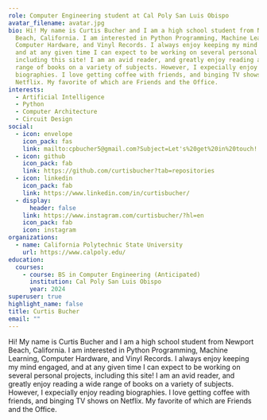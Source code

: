 ```yaml
---
role: Computer Engineering student at Cal Poly San Luis Obispo
avatar_filename: avatar.jpg
bio: Hi! My name is Curtis Bucher and I am a high school student from Newport
  Beach, California. I am interested in Python Programming, Machine Learning,
  Computer Hardware, and Vinyl Records. I always enjoy keeping my mind engaged,
  and at any given time I can expect to be working on several personal projects,
  including this site! I am an avid reader, and greatly enjoy reading a wide
  range of books on a variety of subjects. However, I expecially enjoy reading
  biographies. I love getting coffee with friends, and binging TV shows on
  Netflix. My favorite of which are Friends and the Office.
interests:
  - Artificial Intelligence
  - Python
  - Computer Architecture
  - Circuit Design
social:
  - icon: envelope
    icon_pack: fas
    link: mailto:cpbucher5@gmail.com?Subject=Let's%20get%20in%20touch!
  - icon: github
    icon_pack: fab
    link: https://github.com/curtisbucher?tab=repositories
  - icon: linkedin
    icon_pack: fab
    link: https://www.linkedin.com/in/curtisbucher/
  - display:
      header: false
    link: https://www.instagram.com/curtisbucher/?hl=en
    icon_pack: fab
    icon: instagram
organizations:
  - name: California Polytechnic State University
    url: https://www.calpoly.edu/
education:
  courses:
    - course: BS in Computer Engineering (Anticipated)
      institution: Cal Poly San Luis Obispo
      year: 2024
superuser: true
highlight_name: false
title: Curtis Bucher
email: ""
---
```

Hi! My name is Curtis Bucher and I am a high school student from Newport Beach, California. I am interested in Python Programming, Machine Learning, Computer Hardware, and Vinyl Records. I always enjoy keeping my mind engaged, and at any given time I can expect to be working on several personal projects, including this site! I am an avid reader, and greatly enjoy reading a wide range of books on a variety of subjects. However, I expecially enjoy reading biographies. I love getting coffee with friends, and binging TV shows on Netflix. My favorite of which are Friends and the Office.